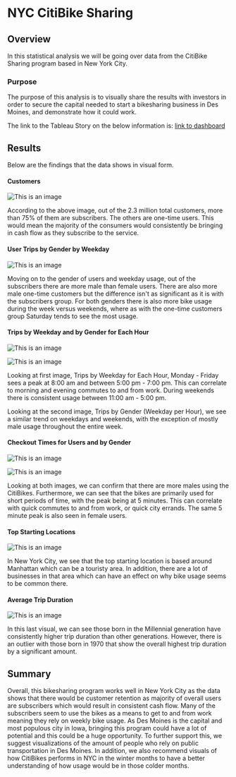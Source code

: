 # NYC CitiBike Sharing

## Overview
In this statistical analysis we will be going over data from the CitiBike Sharing program based in New York City.

### Purpose
The purpose of this analysis is to visually share the results with investors in order to secure the capital needed to start a bikesharing business in Des Moines, and demonstrate how it could work.

The link to the Tableau Story on the below information is:
[link to dashboard](https://public.tableau.com/app/profile/belen.lopez.vega/viz/NYCCitiBikeStory_16487673772590/NYCCitiBikeStory?publish=yes)

## Results
Below are the findings that the data shows in visual form. 

#### Customers
![This is an image](https://github.com/belennlopezvega/Bikesharing/blob/main/Customers.png)

According to the above image, out of the 2.3 million total customers, more than 75% of them are subscribers. The others are one-time users. This would mean the majority of the consumers would consistently be bringing in cash flow as they subscribe to the service.

#### User Trips by Gender by Weekday
![This is an image](https://github.com/belennlopezvega/Bikesharing/blob/main/User_Trips_by_Gender_by_Weekday.png)

Moving on to the gender of users and weekday usage, out of the subscribers there are more male than female users. There are also more male one-time customers but the difference isn't as significant as it is with the subscribers group. For both genders there is also more bike usage during the week versus weekends, where as with the one-time customers group Saturday tends to see the most usage. 

#### Trips by Weekday and by Gender for Each Hour
![This is an image](https://github.com/belennlopezvega/Bikesharing/blob/main/Trips_by_Weekday_for_Each_Hour.png)

![This is an image](https://github.com/belennlopezvega/Bikesharing/blob/main/Trips_by_Gender(Weekday_per_Hour).png)

Looking at first image, Trips by Weekday for Each Hour, Monday - Friday sees a peak at 8:00 am and between 5:00 pm - 7:00 pm. This can correlate to morning and evening commutes to and from work. During weekends there is consistent usage between 11:00 am - 5:00 pm. 

Looking at the second image, Trips by Gender (Weekday per Hour), we see a similar trend on weekdays and weekends, with the exception of mostly male usage throughout the entire week.

#### Checkout Times for Users and by Gender
![This is an image](https://github.com/belennlopezvega/Bikesharing/blob/main/Checkout_Times_for_Users.png)

![This is an image](https://github.com/belennlopezvega/Bikesharing/blob/main/Checkout_Times_by_Gender.png)

Looking at both images,  we can confirm that there are more males using the CitiBikes. Furthermore, we can see that the bikes are primarily used for short periods of time, with the peak being at 5 minutes. This can correlate with quick commutes to and from work, or quick city errands. The same 5 minute peak is also seen in female users. 

#### Top Starting Locations
![This is an image](https://github.com/belennlopezvega/Bikesharing/blob/main/Top_Starting_Locations.png)

In New York City, we see that the top starting location is based around Manhattan which can be a touristy area. In addition, there are a lot of businesses in that area which can have an effect on why bike usage seems to be common there. 

#### Average Trip Duration
![This is an image](https://github.com/belennlopezvega/Bikesharing/blob/main/Average_Trip_Duration.png)

In this last visual, we can see those born in the Millennial generation have consistently higher trip duration than other generations. However, there is an outlier with those born in 1970 that show the overall highest trip duration by a significant amount. 


## Summary

Overall, this bikesharing program works well in New York City as the data shows that there would be customer retention as majority of overall users are subscribers which would result in consistent cash flow. Many of the subscribers seem to use the bikes as a means to get to and from work meaning they rely on weekly bike usage. As Des Moines is the capital and most populous city in Iowa, bringing this program could have a lot of potential and this could be a huge opportunity. To further support this, we suggest visualizations of the amount of people who rely on public transportation in Des Moines. In addition, we also recommend visuals of how CitiBikes performs in NYC in the winter months to have a better understanding of how usage would be in those colder months. 
